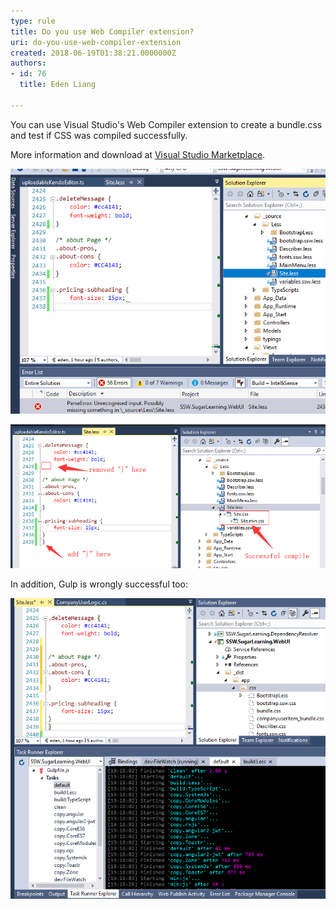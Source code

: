 ```yaml
---
type: rule
title: Do you use Web Compiler extension?
uri: do-you-use-web-compiler-extension
created: 2018-06-19T01:38:21.0000000Z
authors:
- id: 76
  title: Eden Liang

---
```


You can use Visual Studio's Web Compiler extension to create a bundle.css and test if CSS was compiled successfully. 
 
More information and download at [Visual Studio Marketplace](https://marketplace.visualstudio.com/items?itemName=MadsKristensen.WebCompiler).
 
![ Web Compiler can find missing curly braces Unfortunately different kinds of errors, like are not caught.  ](web-compiler-find-error.png) 

![ Curly braces in the wrong place, but still compiled successfully ](web-compiler-didnt-find-error.png) 


In addition, Gulp is wrongly successful too:

![ Gulp couldn't find the curly braces error​](gulp-didnt-find-error.png)
